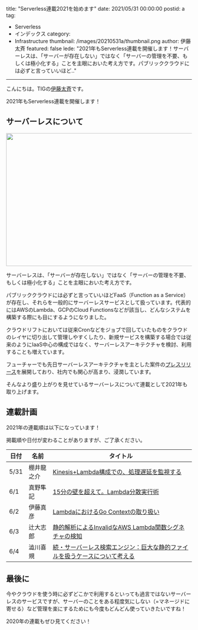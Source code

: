 title: "Serverless連載2021を始めます"
date: 2021/05/31 00:00:00
postid: a
tag:
  - Serverless
  - インデックス
category:
  - Infrastructure
thumbnail: /images/20210531a/thumbnail.png
author: 伊藤太斉
featured: false
lede: "2021年もServerless連載を開催します！サーバーレスは、「サーバーが存在しない」ではなく「サーバーの管理を不要、もしくは極小化する」ことを主眼においた考え方です。パブリッククラウドには必ずと言っていいほど.."
---
こんにちは。TIGの[伊藤太斉](https://twitter.com/kaedemalu)です。

2021年もServerless連載を開催します！

## サーバーレスについて

<img src="/images/20210531a/lightning-bolt-1203953_640.png" alt="" width="640" height="360" loading="lazy">

サーバーレスは、「サーバーが存在しない」ではなく「サーバーの管理を不要、もしくは極小化する」ことを主眼においた考え方です。

パブリッククラウドには必ずと言っていいほどFaaS（Function as a Service）が存在し、それらを一般的にサーバーレスサービスとして扱っています。代表的にはAWSのLambda、GCPのCloud Functionsなどが該当し、どんなシステムを構築する際にも目にするようになりました。

クラウドリフトにおいては従来Cronなどをジョブで回していたものをクラウドのレイヤに切り出して管理しやすくしたり、新規サービスを構築する場合では従来のようにIaaS中心の構成ではなく、サーバーレスアーキテクチャを検討、利用することも増えています。

フューチャーでも先日サーバーレスアーキテクチャを主とした案件の[プレスリリース](https://prtimes.jp/main/html/rd/p/000000465.000004374.html)を展開しており、社内でも関心が高まり、浸潤しています。

そんなより盛り上がりを見せているサーバーレスについて連載として2021年も取り上げます。

## 連載計画

2021年の連載順は以下になっています！

掲載順や日付が変わることがありますが、ご了承ください。

|日付  |名前      |タイトル                                                     |
|------|---------|-------------------------------------------------------------|
|5/31  |棚井龍之介| [Kinesis+Lambda構成での、処理遅延を監視する](/articles/20210531b/)|
|6/1   |真野隼記  | [15分の壁を超えて。Lambda分散実行術](/articles/20210601a/)                             |
|6/2   |伊藤真彦  | [LambdaにおけるGo Contextの取り扱い](/articles/20210602a/)                            |
|6/3   |辻大志郎  | [静的解析によるInvalidなAWS Lambda関数シグネチャの検知](/articles/20210603a/) |
|6/4   |澁川喜規   |[続・サーバーレス検索エンジン：巨大な静的ファイルを扱うケースについて考える](/articles/20210604a/) |

## 最後に

今やクラウドを使う時に必ずどこかで利用するといっても過言ではないサーバーレスのサービスですが、サーバーのことをある程度気にしない（=マネージドに寄せる）など管理を楽にするためにも今度もどんどん使っていきたいですね！

2020年の連載もぜひ見てください！

<div class="iframely-embed"><div class="iframely-responsive" style="height: 140px; padding-bottom: 0;"><a href="https://future-architect.github.io/articles/20200322/index.html" data-iframely-url="//cdn.iframe.ly/api/iframe?url=https%3A%2F%2Ffuture-architect.github.io%2Farticles%2F20200322%2F&key=42622142e53a4cc5ab36703bcee5415f"></a></div></div><script async src="//cdn.iframe.ly/embed.js" charset="utf-8"></script>
